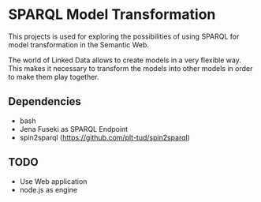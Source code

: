 SPARQL Model Transformation
===========================


This projects is used for exploring the possibilities of using SPARQL for model transformation in the Semantic Web.

The world of Linked Data allows to create models in a very flexible way. This makes it necessary to transform the models into other models in order to make them play together.


## Dependencies
 * bash
 * Jena Fuseki as SPARQL Endpoint
 * spin2sparql (https://github.com/plt-tud/spin2sparql)

 ## TODO
 * Use Web application
 * node.js as engine
